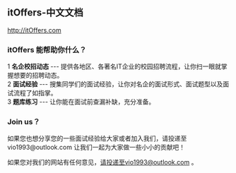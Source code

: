 <h2>itOffers-中文文档</h2>

http://itOffers.com

<h3>itOffers 能帮助你什么？</h3>

1 <strong>名企校招动态</strong> --- 提供各地区、各著名IT企业的校园招聘流程，让你扫一眼就掌握想要的招聘动态。</br>
2 <strong>面试经验</strong> --- 搜集同学们的面试经验，让你对名企的面试形式、面试题型以及面试流程了如指掌。</br>
3 <strong>题库练习</strong> --- 让你能在面试前查漏补缺，充分准备。

<h3>Join us？</h3>
如果您也想分享您的一些面试经验给大家或者加入我们，请投递至 vio1993@outlook.com 让我们一起为大家做一些小小的贡献吧！

如果您对我们的网站有任何意见，请投递至vio1993@outlook.com 。
